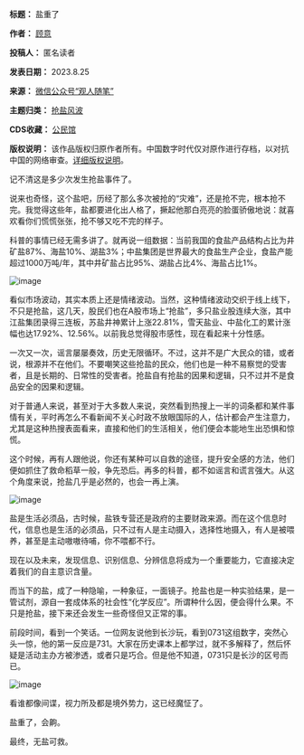

**标题：** 盐重了  

**作者：** [顾意](https://chinadigitaltimes.net/space/观人随笔)  

**投稿人：** 匿名读者  

**发表日期：** 2023.8.25  

**来源：** [微信公众号“观人随笔”](https://web.archive.org/web/https://mp.weixin.qq.com/s/UJyPWHp5beTzCo-yZShpIA)  

**主题归类：** [抢盐风波](https://chinadigitaltimes.net/space/抢盐风波)  

**CDS收藏：** [公民馆](https://chinadigitaltimes.net/space/%E5%85%AC%E6%B0%91%E9%A6%86)  

**版权说明：** 该作品版权归原作者所有。中国数字时代仅对原作进行存档，以对抗中国的网络审查。[详细版权说明](https://chinadigitaltimes.net/chinese/copyright)。


记不清这是多少次发生抢盐事件了。


说来也奇怪，这个盐吧，历经了那么多次被抢的“灾难”，还是抢不完，根本抢不完。我觉得这些年，盐都要进化出人格了，撅起他那白亮亮的脸蛋骄傲地说：就喜欢看你们慌慌张张，抢不够又吃不完的样子。


科普的事情已经无需多讲了。就再说一组数据：当前我国的食盐产品结构占比为井矿盐87%、海盐10%、湖盐3%；中盐集团是世界最大的食盐生产企业，食盐产能超过1000万吨/年，其中井矿盐占比95%、湖盐占比4%、海盐占比1%。


![image](https://chinadigitaltimes.net/chinese/files/2023/08/post-699654-64e925b4eb47d.)


看似市场波动，其实本质上还是情绪波动。当然，这种情绪波动交织于线上线下，不只是抢盐，这几天，股民们也在A股市场上“抢盐”，多只盐业股连续大涨，其中江盐集团录得三连板，苏盐井神累计上涨22.81%，雪天盐业、中盐化工的累计涨幅也达17.92%、12.56%。以前我总觉得股市感性，现在看起来十分性感。


一次又一次，谣言屡屡奏效，历史无限循环。不过，这并不是广大民众的错，或者说，根源并不在他们。不要嘲笑这些抢盐的民众，他们也是一种不易察觉的受害者，且是长期的、日常性的受害者。抢盐自有抢盐的因果和逻辑，只不过并不是食品安全的因果和逻辑。


对于普通人来说，甚至对于大多数人来说，突然看到热搜上一半的词条都和某件事情有关，平时再怎么不看新闻不关心时政不放眼国际的人，估计都会产生注意力，尤其是这种热搜表面看来，直接和他们的生活相关，他们便会本能地生出恐惧和惊慌。


这个时候，再有人跟他说，你还有某种可以自救的途径，提升安全感的方法，他们便如抓住了救命稻草一般，争先恐后。再多的科普，都不如谣言和谎言强大。从这个角度来说，抢盐几乎是必然的，也会一再上演。


![image](https://chinadigitaltimes.net/chinese/files/2023/08/post-699654-64e925b502347.)


盐是生活必须品，古时候，盐铁专营还是政府的主要财政来源。而在这个信息时代，信息也是生活的必须品，只不过有人是主动摄入，选择性地摄入，有人是被喂养，甚至是主动嗷嗷待哺，你不喂都不行。


现在以及未来，发现信息、识别信息、分辨信息将成为一个重要能力，它直接决定着我们的自主意识含量。


而当下的盐，成了一种隐喻，一种象征，一面镜子。抢盐也是一种实验结果，是一管试剂，源自一套成体系的社会性“化学反应”。所谓种什么因，便会得什么果。不只是抢盐，接下来还会发生一些奇怪但又正常的事。


前段时间，看到一个笑话。一位网友说他到长沙玩，看到0731这组数字，突然心头一惊，他的第一反应是731。大家在历史课本上都学过，就不多解释了，然后怀疑是活动主办方被渗透，或者只是巧合。但是他不知道，0731只是长沙的区号而已。


![image](https://chinadigitaltimes.net/chinese/files/2023/08/post-699654-64e925b50a120.)


看谁都像间谍，视力所及都是境外势力，这已经魔怔了。


盐重了，会齁。


最终，无盐可救。


